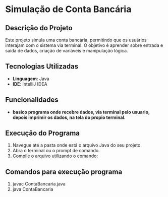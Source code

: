 # Simulação de Conta Bancária

## Descrição do Projeto
Este projeto simula uma conta bancária, permitindo que os usuários interajam com o sistema via terminal. O objetivo é aprender sobre entrada e saída de dados, criação de variáveis e manipulação lógica.

## Tecnologias Utilizadas
- **Linguagem**: Java
- **IDE**: IntelliJ IDEA

## Funcionalidades
 - **basico programa onde recebre dados, via terminal pelo usuario, depois imprimir os dados, na tela do propio terminal.**
## Execução do Programa

1. Navegue até a pasta onde está o arquivo Java do seu projeto.
2. Abra o terminal ou o prompt de comando.
3. Compile o arquivo utilizando o comando:

## Comandos para execução programa
1. javac ContaBancaria.java
2. java ContaBancaria
